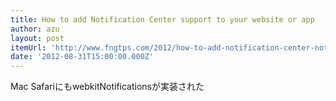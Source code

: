 ```yaml
---
title: How to add Notification Center support to your website or app
author: azu
layout: post
itemUrl: 'http://www.fngtps.com/2012/how-to-add-notification-center-notifications-to-your-web-app/'
date: '2012-08-31T15:00:00.000Z'
---
```

Mac SafariにもwebkitNotificationsが実装された
